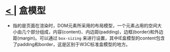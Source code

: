 # [< |](./readme.md) 盒模型


- 指的是页面在渲染时，DOM元素所采用的布局模型，一个元素占用的空间大小由几个部分组成，内容(content)、内边距(padding)，边框(border)和外边距(margin)。可以通过 `box-sizing` 来进行设置，其中IE盒模型的content包含了padding和border，这是区别于W3C标准盒模型的地方。
